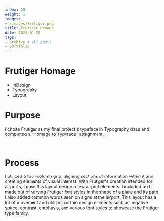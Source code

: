 ```yaml
---
index: 10
weight: 1
images:
- /images/frutiger.png
title: Frutiger Homage
date: 2023-01-29
tags:
- archive # all posts
- portfolio
---
```


# Frutiger Homage
- InDesign
- Typography
- Layout

# Purpose  
I chose Frutiger as my final project's typeface in Typography class and completed a "Homage to Typeface" assignment.

<img src="/wave1.png" style="height:1em;margin-left:0">

# Process
I utilized a four-column grid, aligning sections of information within it and creating elements of visual interest. With Frutiger's creation intended for airports, I gave this layout design a few airport elements. I included text made out of varying Frutiger font styles in the shape of a plane and its path. I also added common words seen on signs at the airport. This layout has a lot of movement and utilizes certain design elements such as negative space, contrast, emphasis, and various font styles to showcase the Frutiger type family.

<img src="/wave2.png" style="height:1em;margin-left:0">
